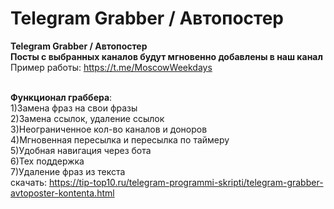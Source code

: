 # Telegram Grabber / Автопостер
<b>Telegram Grabber / Автопостер</b>
<br /><b>Посты с выбранных каналов будут мгновенно добавлены в наш канал</b>
<br />Пример работы: https://t.me/MoscowWeekdays


<br /><b>Функционал граббера</b>:
<br />1)Замена фраз на свои фразы
<br />2)Замена ссылок, удаление ссылок
<br />3)Неограниченное кол-во каналов и доноров
<br />4)Мгновенная пересылка и пересылка по таймеру
<br />5)Удобная навигация через бота
<br />6)Тех поддержка
<br />7)Удаление фраз из текста
<br />скачать: https://tip-top10.ru/telegram-programmi-skripti/telegram-grabber-avtoposter-kontenta.html
